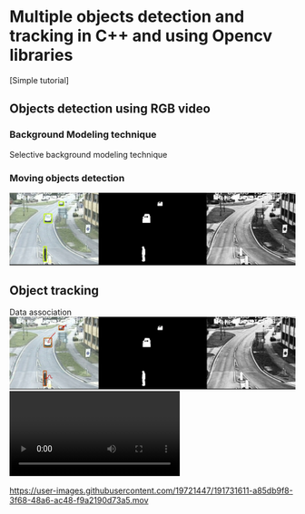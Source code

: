 #  Multiple objects detection and tracking  in C++ and using Opencv libraries<br> 
[Simple tutorial]


## Objects detection using RGB video
### Background Modeling technique
Selective background modeling technique
### Moving objects detection
![alt=moving object detection ](./ObjectDetection.png "Moving Objects Detection")
## Object tracking
Data association<br>
![alt=moving object tracking ](./ObjectTracking.png "Moving Objects Tracking")
![alt=Object tracking ](./out_demo.mov "Moving Objects Tracking demo")

https://user-images.githubusercontent.com/19721447/191731611-a85db9f8-3f68-48a6-ac48-f9a2190d73a5.mov

